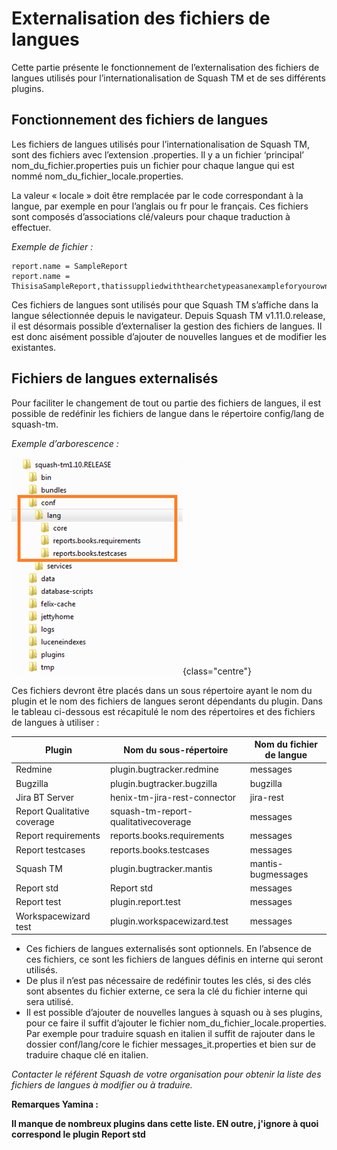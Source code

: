 # Externalisation des fichiers de langues

Cette partie présente le fonctionnement de l’externalisation des fichiers de langues utilisés pour l’internationalisation de Squash TM et de ses différents plugins.

## Fonctionnement des fichiers de langues

Les fichiers de langues utilisés pour l’internationalisation de Squash TM, sont des fichiers avec l’extension .properties.
Il y a un fichier ‘principal’ nom_du_fichier.properties puis un fichier pour chaque langue qui est nommé nom_du_fichier_locale.properties. 

La valeur « locale » doit être remplacée par le code correspondant à la langue, par exemple en pour l’anglais ou fr pour le français.
Ces fichiers sont composés d’associations clé/valeurs pour chaque traduction à effectuer. 

_Exemple de fichier :_

    report.name = SampleReport
    report.name = ThisisaSampleReport,thatissuppliedwiththearchetypeasanexampleforyourowndevelopments.

Ces fichiers de langues sont utilisés pour que Squash TM s’affiche dans la langue sélectionnée depuis le navigateur. 
Depuis Squash TM v1.11.0.release, il est désormais possible d’externaliser la gestion des fichiers de langues. Il est donc aisément possible d’ajouter de nouvelles langues et de modifier les existantes.

## Fichiers de langues externalisés

Pour faciliter le changement de tout ou partie des fichiers de langues, il est possible de redéfinir les fichiers de langue dans le répertoire config/lang de squash-tm.

_Exemple d’arborescence :_

![Fichiers de langues externalisés](resources/fichiers-langue-externes.png){class="centre"}

Ces fichiers devront être placés dans un sous répertoire ayant le nom du plugin et le nom des fichiers de langues seront dépendants du plugin. Dans le tableau ci-dessous est récapitulé le nom des répertoires et des fichiers de langues à utiliser :

| Plugin | Nom du sous-répertoire | Nom du fichier de langue |
|--|--|--|
| Redmine | plugin.bugtracker.redmine | messages |
| Bugzilla | plugin.bugtracker.bugzilla | bugzilla |
| Jira BT Server | henix-tm-jira-rest-connector | jira-rest |
| Report Qualitative coverage | squash-tm-report-qualitativecoverage | messages |
| Report requirements | reports.books.requirements | messages |
| Report testcases | reports.books.testcases | messages |
| Squash TM | plugin.bugtracker.mantis | mantis-bugmessages |
| Report std | Report std | messages |
| Report test | plugin.report.test | messages |
| Workspacewizard test | plugin.workspacewizard.test | messages |

- Ces fichiers de langues externalisés sont optionnels. En l’absence de ces fichiers, ce sont les fichiers de langues définis en interne qui seront utilisés.
- De plus il n’est pas nécessaire de redéfinir toutes les clés, si des clés sont absentes du fichier externe, ce sera la clé du fichier interne qui sera utilisé.
- Il est possible d’ajouter de nouvelles langues à squash ou à ses plugins, pour ce faire il suffit d’ajouter le fichier nom_du_fichier_locale.properties. Par exemple pour traduire squash en italien il suffit de rajouter dans le dossier conf/lang/core le fichier messages_it.properties et bien sur de traduire chaque clé en italien.

_Contacter le référent Squash de votre organisation pour obtenir la liste des fichiers de langues à modifier ou à traduire._ 

**Remarques Yamina :**

**Il manque de nombreux plugins dans cette liste. EN outre, j'ignore à quoi correspond le plugin Report std**